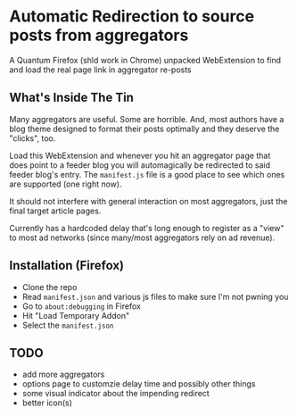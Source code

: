 # Automatic Redirection to source posts from aggregators

A Quantum Firefox (shld work in Chrome) unpacked WebExtension to find and load the real page link in aggregator re-posts

## What's Inside The Tin

Many aggregators are useful. Some are horrible. And, most authors have a blog theme designed to format their posts optimally and they deserve the "clicks", too.

Load this WebExtension and whenever you hit an aggregator page that does point to a feeder blog you will automagically be redirected to said feeder blog's entry. The `manifest.js` file is a good place to see which ones are supported (one right now).

It should not interfere with general interaction on most aggregators, just the final target article pages.

Currently has a hardcoded delay that's long enough to register as a "view" to most ad networks (since many/most aggregators rely on ad revenue).

## Installation (Firefox)

- Clone the repo
- Read `manifest.json` and various js files to make sure I'm not pwning you
- Go to `about:debugging` in Firefox
- Hit "Load Temporary Addon"
- Select the `manifest.json`

## TODO

- add more aggregators
- options page to customzie delay time and possibly other things
- some visual indicator about the impending redirect
- better icon(s)
